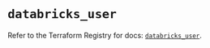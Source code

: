 # `databricks_user`

Refer to the Terraform Registry for docs: [`databricks_user`](https://registry.terraform.io/providers/databricks/databricks/1.64.0/docs/resources/user).
